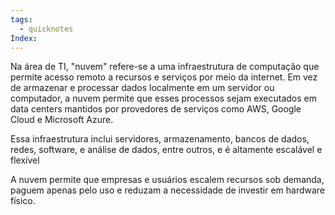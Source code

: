 ```yaml
---
tags:
  - quicknotes
Index:
---
```

Na área de TI, "nuvem" refere-se a uma infraestrutura de computação que permite acesso remoto a recursos e serviços por meio da internet. Em vez de armazenar e processar dados localmente em um servidor ou computador, a nuvem permite que esses processos sejam executados em data centers mantidos por provedores de serviços como AWS, Google Cloud e Microsoft Azure.

Essa infraestrutura inclui servidores, armazenamento, bancos de dados, redes, software, e análise de dados, entre outros, e é altamente escalável e flexível

A nuvem permite que empresas e usuários escalem recursos sob demanda, paguem apenas pelo uso e reduzam a necessidade de investir em hardware físico.